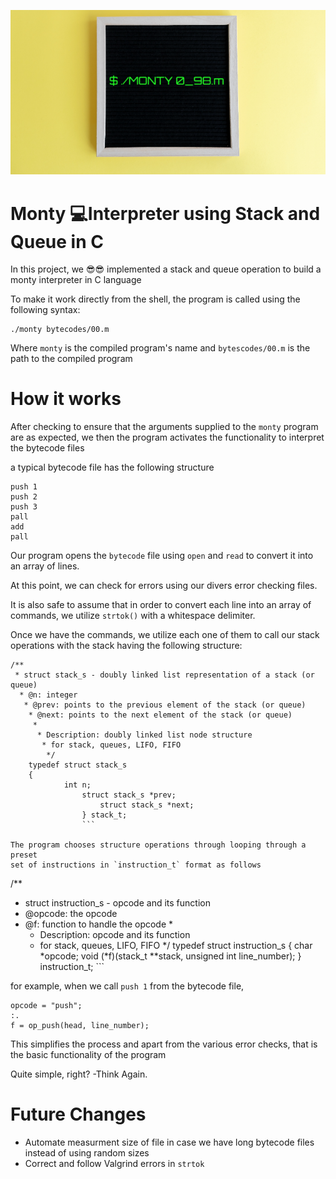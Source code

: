 ![./monty path2/file.m](/Monty.png "Monty Photo")

# Monty 💻Interpreter using Stack and Queue in C


In this project, we 😎😎 implemented a stack and queue operation to build a monty
interpreter in C language

To make it work directly from the shell, the program is called using the
following syntax:


```
./monty bytecodes/00.m
```

Where `monty` is the compiled program's name and `bytescodes/00.m` is the path
to the compiled program

# How it works

After checking to ensure that the arguments supplied to the `monty` program are
as expected, we then the program activates the functionality to interpret the
bytecode files

a typical bytecode file has the following structure
```
push 1
push 2
push 3
pall
add
pall

```

Our program opens the `bytecode` file using `open` and `read` to convert it
into an array of lines.

At this point, we can check for errors using our divers error checking files.

It is also safe to assume that in order to convert each line into an array
of commands, we utilize `strtok()` with a whitespace delimiter.

Once we have the commands, we utilize each one of them to call our stack
operations with the stack having the following structure:

```
/**
 * struct stack_s - doubly linked list representation of a stack (or queue)
  * @n: integer
   * @prev: points to the previous element of the stack (or queue)
    * @next: points to the next element of the stack (or queue)
     *
      * Description: doubly linked list node structure
       * for stack, queues, LIFO, FIFO
        */
	typedef struct stack_s
	{
	        int n;
		        struct stack_s *prev;
			        struct stack_s *next;
				} stack_t;
				```

The program chooses structure operations through looping through a preset
set of instructions in `instruction_t` format as follows

```
/**
 * struct instruction_s - opcode and its function
  * @opcode: the opcode
   * @f: function to handle the opcode
    *
     * Description: opcode and its function
      * for stack, queues, LIFO, FIFO
       */
       typedef struct instruction_s
       {
               char *opcode;
	               void (*f)(stack_t **stack, unsigned int line_number);
		       } instruction_t;
		       ```

for example, when we call `push 1` from the bytecode file,
```
opcode = "push";
:.
f = op_push(head, line_number);
```

This simplifies the process and apart from the various error checks, that is
the basic functionality of the program

Quite simple, right?
-Think Again.

# Future Changes

- Automate measurment size of file in case we have long bytecode files instead
of using random sizes
- Correct and follow Valgrind errors in `strtok`